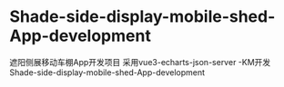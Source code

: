 # Shade-side-display-mobile-shed-App-development
遮阳侧展移动车棚App开发项目 采用vue3-echarts-json-server -KM开发 Shade-side-display-mobile-shed-App-development
